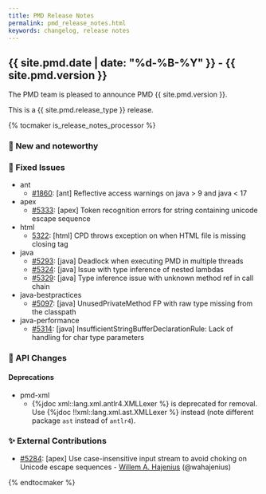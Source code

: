 ```yaml
---
title: PMD Release Notes
permalink: pmd_release_notes.html
keywords: changelog, release notes
---
```


## {{ site.pmd.date | date: "%d-%B-%Y" }} - {{ site.pmd.version }}

The PMD team is pleased to announce PMD {{ site.pmd.version }}.

This is a {{ site.pmd.release_type }} release.

{% tocmaker is_release_notes_processor %}

### 🚀 New and noteworthy

### 🐛 Fixed Issues
* ant
  * [#1860](https://github.com/pmd/pmd/issues/1860): \[ant] Reflective access warnings on java > 9 and java < 17
* apex
  * [#5333](https://github.com/pmd/pmd/issues/5333): \[apex] Token recognition errors for string containing unicode escape sequence
* html
  * [5322](https://github.com/pmd/pmd/issues/5322): \[html] CPD throws exception on when HTML file is missing closing tag
* java
  * [#5293](https://github.com/pmd/pmd/issues/5293): \[java] Deadlock when executing PMD in multiple threads
  * [#5324](https://github.com/pmd/pmd/issues/5324): \[java] Issue with type inference of nested lambdas
  * [#5329](https://github.com/pmd/pmd/issues/5329): \[java] Type inference issue with unknown method ref in call chain
* java-bestpractices
  * [#5097](https://github.com/pmd/pmd/issues/5097): \[java] UnusedPrivateMethod FP with raw type missing from the classpath
* java-performance
  * [#5314](https://github.com/pmd/pmd/issues/5314): \[java] InsufficientStringBufferDeclarationRule: Lack of handling for char type parameters

### 🚨 API Changes

#### Deprecations
* pmd-xml
  * {%jdoc xml::lang.xml.antlr4.XMLLexer %} is deprecated for removal. Use {%jdoc !!xml::lang.xml.ast.XMLLexer %}
    instead (note different package `ast` instead of `antlr4`).

### ✨ External Contributions
* [#5284](https://github.com/pmd/pmd/pull/5284): \[apex] Use case-insensitive input stream to avoid choking on Unicode escape sequences - [Willem A. Hajenius](https://github.com/wahajenius) (@wahajenius)

{% endtocmaker %}

